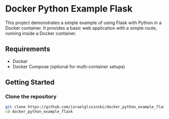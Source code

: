 # Docker Python Example Flask

This project demonstrates a simple example of using Flask with Python in a Docker container. It provides a basic web application with a simple route, running inside a Docker container.

## Requirements

- Docker
- Docker Compose (optional for multi-container setups)

## Getting Started

### Clone the repository

```bash
git clone https://github.com/israelglixinski/docker_python_example_flask.git
cd docker_python_example_flask

